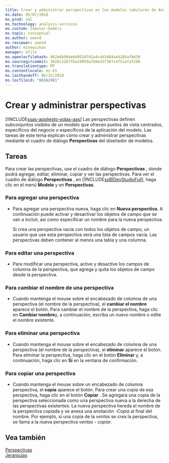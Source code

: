 ```yaml
---
title: Crear y administrar perspectivas en los modelos tabulares de Analysis Services | Microsoft Docs
ms.date: 05/07/2018
ms.prod: sql
ms.technology: analysis-services
ms.custom: tabular-models
ms.topic: conceptual
ms.author: owend
ms.reviewer: owend
author: minewiskan
manager: kfile
ms.openlocfilehash: 962b6b90de6d95107d1a4cdd3484a44205afb630
ms.sourcegitcommit: 3026c22b7fba19059a769ea5f367c4f51efaf286
ms.translationtype: MT
ms.contentlocale: es-ES
ms.lasthandoff: 06/15/2019
ms.locfileid: "68162981"
---
```

# <a name="create-and-manage-perspectives"></a>Crear y administrar perspectivas 
[!INCLUDE[ssas-appliesto-sqlas-aas](../../includes/ssas-appliesto-sqlas-aas.md)]
  Las perspectivas definen subconjuntos visibles de un modelo que ofrecen puntos de vista centrados, específicos del negocio o específicos de la aplicación del modelo. Las tareas de este tema explican cómo crear y administrar perspectivas mediante el cuadro de diálogo **Perspectivas** del diseñador de modelos.  
  
## <a name="tasks"></a>Tareas  
 Para crear las perspectivas, use el cuadro de diálogo **Perspectivas** , donde podrá agregar, editar, eliminar, copiar y ver las perspectivas. Para ver el cuadro de diálogo **Perspectivas** , en [!INCLUDE[ssBIDevStudioFull](../../includes/ssbidevstudiofull-md.md)], haga clic en el menú **Modelo** y en **Perspectivas**.  
  
###  <a name="bkmk_add"></a> Para agregar una perspectiva  
  
-   Para agregar una perspectiva nueva, haga clic en **Nueva perspectiva**. A continuación puede activar y desactivar los objetos de campo que se van a incluir, así como especificar un nombre para la nueva perspectiva.  
  
     Si crea una perspectiva vacía con todos los objetos de campo, un usuario que use esta perspectiva verá una lista de campos vacía. Las perspectivas deben contener al menos una tabla y una columna.  
  
###  <a name="bkmk_edit"></a> Para editar una perspectiva  
  
-   Para modificar una perspectiva, active y desactive los campos de columna de la perspectiva, que agrega y quita los objetos de campo desde la perspectiva.  
  
###  <a name="bkmk_rename"></a> Para cambiar el nombre de una perspectiva  
  
-   Cuando mantenga el mouse sobre el encabezado de columna de una perspectiva (el nombre de la perspectiva), el **cambiar el nombre** aparece el botón. Para cambiar el nombre de la perspectiva, haga clic en **Cambiar nombre**y, a continuación, escriba un nuevo nombre o edite el nombre existente.  
  
###  <a name="bkmk_delete"></a> Para eliminar una perspectiva  
  
-   Cuando mantenga el mouse sobre el encabezado de columna de una perspectiva (el nombre de la perspectiva), el **eliminar** aparece el botón. Para eliminar la perspectiva, haga clic en el botón **Eliminar** y, a continuación, haga clic en **Sí** en la ventana de confirmación.  
  
###  <a name="bkmk_copy"></a> Para copiar una perspectiva  
  
-   Cuando mantenga el mouse sobre un encabezado de columna perspectiva, el **copia** aparece el botón. Para crear una copia de esa perspectiva, haga clic en el botón **Copiar** . Se agregará una copia de la perspectiva seleccionada como una perspectiva nueva a la derecha de las perspectivas existentes. La nueva perspectiva hereda el nombre de la perspectiva copiada y se anexa una anotación *-Copia* al final del nombre. Por ejemplo, si una copia de la *ventas* se crea la perspectiva, se llama a la nueva perspectiva *ventas - copiar*.  
  
## <a name="see-also"></a>Vea también  
 [Perspectivas](../../analysis-services/tabular-models/perspectives-ssas-tabular.md)   
 [Jerarquías](../../analysis-services/tabular-models/hierarchies-ssas-tabular.md)  
  
  
